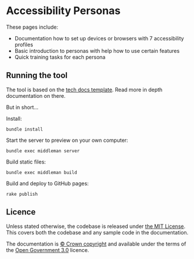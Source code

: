 # Accessibility Personas

These pages include:

* Documentation how to set up devices or browsers with 7 accessibility profiles
* Basic introduction to personas with help how to use certain features
* Quick training tasks for each persona


## Running the tool

The tool is based on the [tech docs template](https://tdt-documentation.london.cloudapps.digital/).
Read more in depth documentation on there.

But in short...

Install:

```
bundle install
```

Start the server to preview on your own computer:

```
bundle exec middleman server
```

Build static files:

```
bundle exec middleman build
```

Build and deploy to GitHub pages:

```
rake publish
```

## Licence

Unless stated otherwise, the codebase is released under [the MIT License][mit].
This covers both the codebase and any sample code in the documentation.

The documentation is [© Crown copyright][copyright] and available under the terms
of the [Open Government 3.0][ogl] licence.

[mit]: LICENCE
[copyright]: http://www.nationalarchives.gov.uk/information-management/re-using-public-sector-information/uk-government-licensing-framework/crown-copyright/
[ogl]: http://www.nationalarchives.gov.uk/doc/open-government-licence/version/3/

